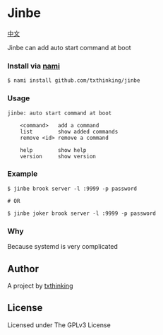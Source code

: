 # Jinbe

[中文](readme_zh.md)

Jinbe can add auto start command at boot

### Install via [nami](https://github.com/txthinking/nami)

```
$ nami install github.com/txthinking/jinbe
```

### Usage

	jinbe: auto start command at boot

        <command>   add a command
        list        show added commands
        remove <id> remove a command

        help        show help
        version     show version

### Example

    $ jinbe brook server -l :9999 -p password

	# OR

    $ jinbe joker brook server -l :9999 -p password

### Why

Because systemd is very complicated

## Author

A project by [txthinking](https://www.txthinking.com)

## License

Licensed under The GPLv3 License
